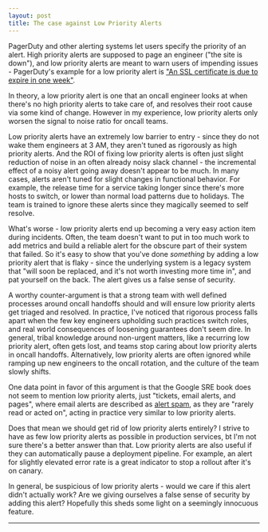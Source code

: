 ```yaml
---
layout: post
title: The case against Low Priority Alerts
---
```


PagerDuty and other alerting systems let users specify the priority of an alert. High priority alerts are supposed to page an engineer ("the site is down"), and low priority alerts are meant to warn users of impending issues - PagerDuty's example for a low priority alert is ["An SSL certificate is due to expire in one week"](https://response.pagerduty.com/oncall/alerting_principles/#an-ssl-certificate-is-due-to-expire-in-one-week).

In theory, a low priority alert is one that an oncall engineer looks at when there's no high priority alerts to take care of, and resolves their root cause via some kind of change. However in my experience, low priority alerts only worsen the signal to noise ratio for oncall teams.

Low priority alerts have an extremely low barrier to entry - since they do not wake them engineers at 3 AM, they aren't tuned as rigorously as high priority alerts. And the ROI of fixing low priority alerts is often just slight reduction of noise in an often already noisy slack channel - the incremental effect of a noisy alert going away doesn't appear to be much. In many cases, alerts aren't tuned for slight changes in functional behavior. For example, the release time for a service taking longer since there's more hosts to switch, or lower than normal load patterns due to holidays. The team is trained to ignore these alerts since they magically seemed to self resolve.

What's worse - low priority alerts end up becoming a very easy action item during incidents. Often, the team doesn't want to put in too much work to add metrics and build a reliable alert for the obscure part of their system that failed. So it's easy to show that you've done _something_ by adding a low priority alert that is flaky - since the underlying system is a legacy system that "will soon be replaced, and it's not worth investing more time in", and pat yourself on the back. The alert gives us a false sense of security.

A worthy counter-argument is that a strong team with well defined processes around oncall handoffs should and will ensure low priority alerts get triaged and resolved. In practice, I've noticed that rigorous process falls apart when the few key engineers upholding such practices switch roles, and real world consequences of loosening guarantees don't seem dire. In general, tribal knowledge around non-urgent matters, like a recurring low priority alert, often gets lost, and teams stop caring about low priority alerts in oncall handoffs. Alternatively, low priority alerts are often ignored while ramping up new engineers to the oncall rotation, and the culture of the team slowly shifts.

One data point in favor of this argument is that the Google SRE book does not seem to mention low priority alerts, just "tickets, email alerts, and pages", where email alerts are described as [alert spam](https://landing.google.com/sre/sre-book/chapters/monitoring-distributed-systems/#id-LvQuvtYS7UvI8h4), as they are "rarely read or acted on", acting in practice very similar to low priority alerts.

Does that mean we should get rid of low priority alerts entirely? I strive to have as few low priority alerts as possible in production services, bt I'm not sure there's a better answer than that. Low priority alerts are also useful if they can automatically pause a deployment pipeline. For example, an alert for slightly elevated error rate is a great indicator to stop a rollout after it's on canary.

In general, be suspicious of low priority alerts - would we care if this alert didn't actually work? Are we giving ourselves a false sense of security by adding this alert? Hopefully this sheds some light on a seemingly innocuous feature.

-------
